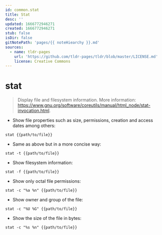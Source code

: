 ```yaml
---
id: common.stat
title: Stat
desc: ''
updated: 1666772946271
created: 1666772946271
stub: false
isDir: false
gitNotePath: 'pages/{{ noteHiearchy }}.md'
sources:
  - name: tldr-pages
    url: 'https://github.com/tldr-pages/tldr/blob/master/LICENSE.md'
    license: Creative Commons
---
```

# stat

> Display file and filesystem information.
> More information: <https://www.gnu.org/software/coreutils/manual/html_node/stat-invocation.html>.

- Show file properties such as size, permissions, creation and access dates among others:

`stat {{path/to/file}}`

- Same as above but in a more concise way:

`stat -t {{path/to/file}}`

- Show filesystem information:

`stat -f {{path/to/file}}`

- Show only octal file permissions:

`stat -c "%a %n" {{path/to/file}}`

- Show owner and group of the file:

`stat -c "%U %G" {{path/to/file}}`

- Show the size of the file in bytes:

`stat -c "%s %n" {{path/to/file}}`

